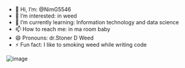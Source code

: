 - 👋 Hi, I’m: @NimG5546
- 👀 I’m interested: in weed
- 🌱 I’m currently learning: Information technology and data science
- 📫 How to reach me: in ma room baby
- 😄 Pronouns: dr.Stoner D Weed
- ⚡ Fun fact: I like to smoking weed while writing code

![image](https://github.com/user-attachments/assets/df330b22-9e55-4579-82c3-928996c12d08)

<!---
NimG5546/NimG5546 is a ✨ special ✨ repository because its `README.md` (this file) appears on your GitHub profile.
You can click the Preview link to take a look at your changes.
--->
